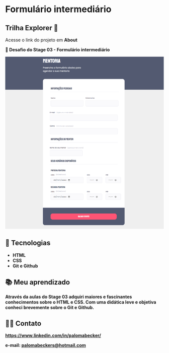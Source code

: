 # Formulário intermediário

## Trilha Explorer 🚀
Acesse o link do projeto em <strong>
About

💜 Desafio do Stage 03 - Formulário intermediário

![preview](./images/form-inter.png)


## 🔰 Tecnologias

- HTML
- CSS
- Git e Github

## 📚 Meu aprendizado

Através da aulas do Stage 03 adquiri maiores e fascinantes conhecimentos sobre o HTML e CSS.
Com uma didática leve e objetiva conheci brevemente sobre o Git e Github.

## 🤸‍♀️ Contato

https://www.linkedin.com/in/palomabecker/

e-mail: palomabeckers@hotmail.com